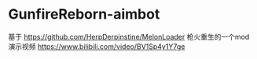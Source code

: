 # GunfireReborn-aimbot
 基于 https://github.com/HerpDerpinstine/MelonLoader
 枪火重生的一个mod
 演示视频 https://www.bilibili.com/video/BV1Sp4y1Y7ge
